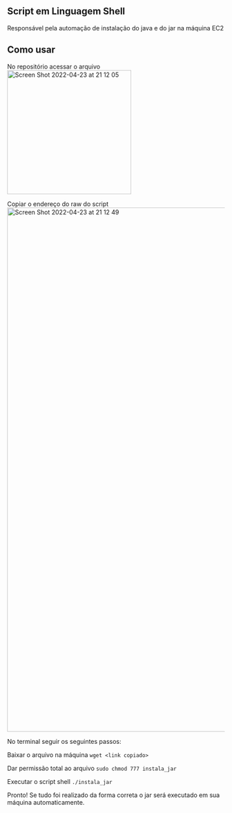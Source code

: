 ## Script em Linguagem Shell
Responsável pela automação de instalação do java e do jar na máquina EC2

## Como usar
No repositório acessar o arquivo
<img width="287" alt="Screen Shot 2022-04-23 at 21 12 05" src="https://user-images.githubusercontent.com/89034213/164950278-5c328910-1bda-4b98-a2cf-23dc89429cd8.png">

Copiar o endereço do raw do script
<img width="1213" alt="Screen Shot 2022-04-23 at 21 12 49" src="https://user-images.githubusercontent.com/89034213/164950290-a7505f7c-7f7a-4826-b569-53c2ca9db3d3.png">

No terminal seguir os seguintes passos:

Baixar o arquivo na máquina
``wget <link copiado>``

Dar permissão total ao arquivo
``sudo chmod 777 instala_jar``

Executar o script shell
``./instala_jar``

Pronto! Se tudo foi realizado da forma correta o jar será executado em sua máquina automaticamente.
